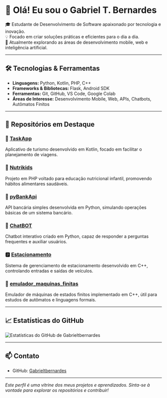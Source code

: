 # 👋 Olá! Eu sou o Gabriel T. Bernardes

🎓 Estudante de Desenvolvimento de Software apaixonado por tecnologia e inovação.  
💡 Focado em criar soluções práticas e eficientes para o dia a dia.  
🌱 Atualmente explorando as áreas de desenvolvimento mobile, web e inteligência artificial.

---

## 🛠️ Tecnologias & Ferramentas

- **Linguagens:** Python, Kotlin, PHP, C++
- **Frameworks & Bibliotecas:** Flask, Android SDK
- **Ferramentas:** Git, GitHub, VS Code, Google Colab
- **Áreas de Interesse:** Desenvolvimento Mobile, Web, APIs, Chatbots, Autômatos Finitos

---

## 📂 Repositórios em Destaque

### 🚀 [TaskApp](https://github.com/Gabrieltbernardes/TaskApp)
Aplicativo de turismo desenvolvido em Kotlin, focado em facilitar o planejamento de viagens.

### 🧒 [Nutrikids](https://github.com/Gabrieltbernardes/Nutrikids)
Projeto em PHP voltado para educação nutricional infantil, promovendo hábitos alimentares saudáveis.

### 🏦 [pyBankApi](https://github.com/Gabrieltbernardes/pyBankApi)
API bancária simples desenvolvida em Python, simulando operações básicas de um sistema bancário.

### 🤖 [ChatBOT](https://github.com/Gabrieltbernardes/ChatBOT)
Chatbot interativo criado em Python, capaz de responder a perguntas frequentes e auxiliar usuários.

### 🅿️ [Estacionamento](https://github.com/Gabrieltbernardes/Estacionamento)
Sistema de gerenciamento de estacionamento desenvolvido em C++, controlando entradas e saídas de veículos.

### 🔄 [emulador_maquinas_finitas](https://github.com/Gabrieltbernardes/emulador_maquinas_finitas)
Emulador de máquinas de estados finitos implementado em C++, útil para estudos de autômatos e linguagens formais.

---

## 📈 Estatísticas do GitHub

![Estatísticas do GitHub de Gabrieltbernardes](https://github-readme-stats.vercel.app/api?username=Gabrieltbernardes&show_icons=true&theme=radical)

---

## 📫 Contato

- GitHub: [Gabrieltbernardes](https://github.com/Gabrieltbernardes)

---

*Este perfil é uma vitrine dos meus projetos e aprendizados. Sinta-se à vontade para explorar os repositórios e contribuir!*
